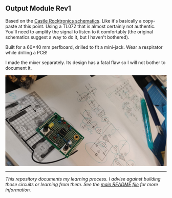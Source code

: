Output Module Rev1
------------------

Based on the [Castle Rocktronics schematics](http://castlerocktronics.com/modular/articles/CR-002_-_Output_Mixer.pdf). Like it's basically a copy-paste at this point. Using a TL072 that is almost certainly not authentic. You'll need to amplify the signal to listen to it comfortably (the original schematics suggest a way to do it, but I haven't bothered).

Built for a 60×40 mm perfboard, drilled to fit a mini-jack. Wear a respirator while drilling a PCB!

I made the mixer separately. Its design has a fatal flaw so I will not bother to document it.

![Photo of the module](Output%20Module%20Photo.jpg)

------

_This repository documents my learning process. I advise against building those circuits or learning from them. See the [main README file](../README.md) for more information._